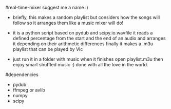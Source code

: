 #real-time-mixer
suggest me a name :)
- briefly, this makes a random playlist but considers how
the songs will follow so it arranges them like a music
mixer will do!

- it is a python script based on pydub and scipy.io.wavfile 
it reads a defined percentage from the start and the end of an audio
and arranges it depending on their arithmetic differences 
finally it makes a .m3u playlist that can be played by Vlc 

- just run it in a folder with music when it finishes open playlist.m3u then
enjoy smart shuffled music :)
done with all the love in the world.

#dependencies
- pydub
- ffmpeg or avlib
- numpy
- scipy


